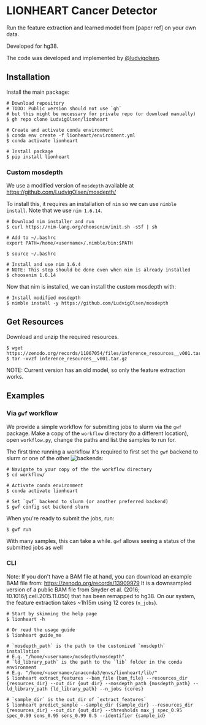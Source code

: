 # LIONHEART Cancer Detector

Run the feature extraction and learned model from [paper ref] on your own data.

Developed for hg38.

The code was developed and implemented by [@ludvigolsen](https://github.com/LudvigOlsen).

## Installation

Install the main package:

```
# Download repository
# TODO: Public version should not use `gh`
# but this might be necessary for private repo (or download manually)
$ gh repo clone LudvigOlsen/lionheart

# Create and activate conda environment
$ conda env create -f lionheart/environment.yml
$ conda activate lionheart

# Install package
$ pip install lionheart

```

### Custom mosdepth 

We use a modified version of `mosdepth` available at https://github.com/LudvigOlsen/mosdepth/

To install this, it requires an installation of `nim` so we can use `nimble install`. Note that we use `nim 1.6.14`.

```
# Download nim installer and run
$ curl https://nim-lang.org/choosenim/init.sh -sSf | sh

# Add to ~/.bashrc
export PATH=/home/<username>/.nimble/bin:$PATH

$ source ~/.bashrc

# Install and use nim 1.6.4 
# NOTE: This step should be done even when nim is already installed
$ choosenim 1.6.14
```

Now that nim is installed, we can install the custom mosdepth with:

```
# Install modified mosdepth
$ nimble install -y https://github.com/LudvigOlsen/mosdepth
```

## Get Resources

Download and unzip the required resources.
```
$ wget https://zenodo.org/records/11067054/files/inference_resources__v001.tar.gz
$ tar -xvzf inference_resources__v001.tar.gz 
```

NOTE: Current version has an old model, so only the feature extraction works.

## Examples

### Via `gwf` workflow

We provide a simple workflow for submitting jobs to slurm via the `gwf` package. Make a copy of the `workflow` directory (to a different location), open `workflow.py`, change the paths and list the samples to run for.

The first time running a workflow it's required to first set the `gwf` backend to slurm or one of the other ![backends](https://gwf.app/reference/backends/):

```
# Navigate to your copy of the the workflow directory
$ cd workflow/

# Activate conda environment
$ conda activate lionheart

# Set `gwf` backend to slurm (or another preferred backend)
$ gwf config set backend slurm
```

When you're ready to submit the jobs, run:

```
$ gwf run
```

With many samples, this can take a while. `gwf` allows seeing a status of the submitted jobs as well

### CLI

Note: If you don't have a BAM file at hand, you can download an example BAM file from: https://zenodo.org/records/13909979 
It is a downsampled version of a public BAM file from Snyder et al. (2016; 10.1016/j.cell.2015.11.050) that has been remapped to hg38.
On our system, the feature extraction takes ~1h15m using 12 cores (`n_jobs`).

```
# Start by skimming the help page
$ lionheart -h

# Or read the usage guide
$ lionheart guide_me

# `mosdepth_path` is the path to the customized `mosdepth` installation
# E.g. "/home/<username>/mosdepth/mosdepth"
# `ld_library_path` is the path to the `lib` folder in the conda environment
# E.g. "/home/<username>/anaconda3/envs/lionheart/lib/"
$ lionheart extract_features --bam_file {bam_file} --resources_dir {resources_dir} --out_dir {out_dir} --mosdepth_path {mosdepth_path} --ld_library_path {ld_library_path} --n_jobs {cores}

# `sample_dir` is the out_dir of `extract_features`
$ lionheart predict_sample --sample_dir {sample_dir} --resources_dir {resources_dir} --out_dir {out_dir} --thresholds max_j spec_0.95 spec_0.99 sens_0.95 sens_0.99 0.5 --identifier {sample_id}

```
